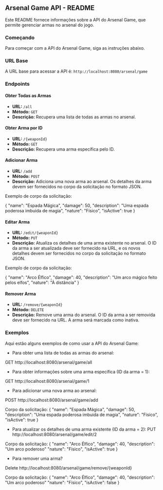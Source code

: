 ## Arsenal Game API - README

Este README fornece informações sobre a API do Arsenal Game, que permite gerenciar armas no arsenal do jogo.

### Começando

Para começar com a API do Arsenal Game, siga as instruções abaixo.

### URL Base

A URL base para acessar a API é: `http://localhost:8080/arsenal/game`

### Endpoints

#### Obter Todas as Armas

- **URL:** `/all`
- **Método:** `GET`
- **Descrição:** Recupera uma lista de todas as armas no arsenal.

#### Obter Arma por ID

- **URL:** `/{weaponId}`
- **Método:** `GET`
- **Descrição:** Recupera uma arma específica pelo ID.

#### Adicionar Arma

- **URL:** `/add`
- **Método:** `POST`
- **Descrição:** Adiciona uma nova arma ao arsenal. Os detalhes da arma devem ser fornecidos no corpo da solicitação no formato JSON.

Exemplo de corpo da solicitação:

{
"name": "Espada Mágica",
"damage": 50,
"description": "Uma espada poderosa imbuida de magia",
"nature": "Físico",
"isActive": true
}

#### Editar Arma

- **URL:** `/edit/{weaponId}`
- **Método:** `PUT`
- **Descrição:** Atualiza os detalhes de uma arma existente no arsenal. O ID da arma a ser atualizada deve ser fornecido na URL, e os novos detalhes devem ser fornecidos no corpo da solicitação no formato JSON.

Exemplo de corpo da solicitação:

{
"name": "Arco Élfico",
"damage": 40,
"description": "Um arco mágico feito pelos elfos",
"nature": "À distância"
}


#### Remover Arma

- **URL:** `/remove/{weaponId}`
- **Método:** `DELETE`
- **Descrição:** Remove uma arma do arsenal. O ID da arma a ser removida deve ser fornecido na URL. A arma será marcada como inativa.

### Exemplos

Aqui estão alguns exemplos de como usar a API do Arsenal Game:

- Para obter uma lista de todas as armas do arsenal:

GET http://localhost:8080/arsenal/game/all


- Para obter informações sobre uma arma específica (ID da arma = 1):

GET http://localhost:8080/arsenal/game/1


- Para adicionar uma nova arma ao arsenal:

POST http://localhost:8080/arsenal/game/add

Corpo da solicitação:
{
"name": "Espada Mágica",
"damage": 50,
"description": "Uma espada poderosa imbuida de magia",
"nature": "Físico",
"isActive": true
}


- Para atualizar os detalhes de uma arma existente (ID da arma = 2):
PUT http://localhost:8080/arsenal/game/edit/2

Corpo da solicitação:
{
"name": "Arco Élfico",
"damage": 40,
"description": "Um arco poderoso"
"nature": "Físico",
"isActive": true
}

- Para remover uma arma?

Delete http://localhost:8080/arsenal/game/remove/{weaponId}

Corpo da solicitação:
{
"name": "Arco Élfico",
"damage": 40,
"description": "Um arco poderoso"
"nature": "Físico",
"isActive": false
}




